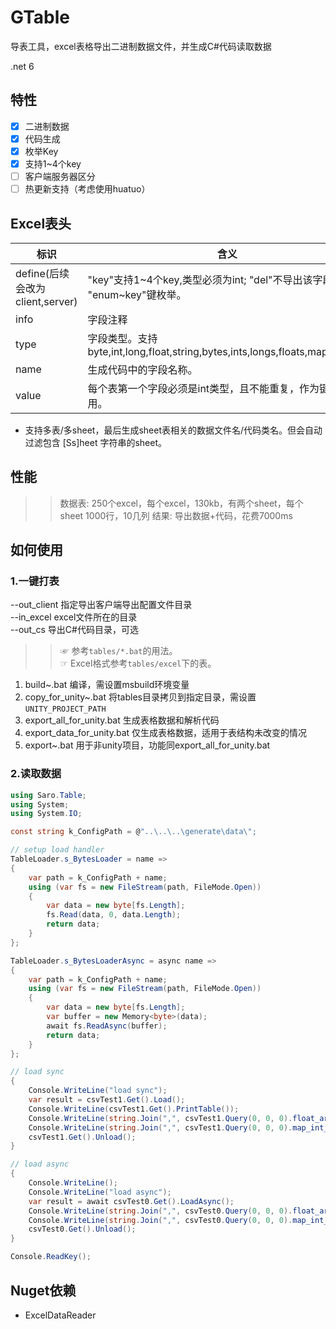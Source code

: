 # GTable

导表工具，excel表格导出二进制数据文件，并生成C#代码读取数据

.net 6

## 特性

- [x] 二进制数据
- [x] 代码生成
- [x] 枚举Key
- [x] 支持1~4个key
- [ ] 客户端服务器区分
- [ ] 热更新支持（考虑使用huatuo）

## Excel表头

| 标识                            | 含义                                                                           |
| ------------------------------- | ------------------------------------------------------------------------------ |
| define(后续会改为client,server) | "key"支持1~4个key,类型必须为int; "del"不导出该字段; "enum~key"键枚举。         |
| info                            | 字段注释                                                                       |
| type                            | 字段类型。支持 byte,int,long,float,string,bytes,ints,longs,floats,map<int,int> |
| name                            | 生成代码中的字段名称。                                                         |
| value                           | 每个表第一个字段必须是int类型，且不能重复，作为键来使用。                      |

- 支持多表/多sheet，最后生成sheet表相关的数据文件名/代码类名。但会自动过滤包含 [Ss]heet 字符串的sheet。

## 性能

>> 数据表: 250个excel，每个excel，130kb，有两个sheet，每个sheet 1000行，10几列
>> 结果: 导出数据+代码，花费7000ms

## 如何使用

### 1.一键打表

--out_client 指定导出客户端导出配置文件目录<br>
--in_excel excel文件所在的目录<br>
--out_cs 导出C#代码目录，可选<br>
<!--   --out_server 导出服务器配置文件目录<br> -->
<!--   --out_cpp 导出C++代码目录，可选<br> -->

>>☞ 参考`tables/*.bat`的用法。</br>
 ☞ Excel格式参考`tables/excel`下的表。

 1. build~.bat 编译，需设置msbuild环境变量
 2. copy_for_unity~.bat 将tables目录拷贝到指定目录，需设置`UNITY_PROJECT_PATH`
 3. export_all_for_unity.bat 生成表格数据和解析代码
 4. export_data_for_unity.bat 仅生成表格数据，适用于表结构未改变的情况
 5. export~.bat 用于非unity项目，功能同export_all_for_unity.bat

### 2.读取数据

```csharp
using Saro.Table;
using System;
using System.IO;

const string k_ConfigPath = @"..\..\..\generate\data\";

// setup load handler
TableLoader.s_BytesLoader = name =>
{
    var path = k_ConfigPath + name;
    using (var fs = new FileStream(path, FileMode.Open))
    {
        var data = new byte[fs.Length];
        fs.Read(data, 0, data.Length);
        return data;
    }
};

TableLoader.s_BytesLoaderAsync = async name =>
{
    var path = k_ConfigPath + name;
    using (var fs = new FileStream(path, FileMode.Open))
    {
        var data = new byte[fs.Length];
        var buffer = new Memory<byte>(data);
        await fs.ReadAsync(buffer);
        return data;
    }
};

// load sync
{
    Console.WriteLine("load sync");
    var result = csvTest1.Get().Load();
    Console.WriteLine(csvTest1.Get().PrintTable());
    Console.WriteLine(string.Join(",", csvTest1.Query(0, 0, 0).float_arr));
    Console.WriteLine(string.Join(",", csvTest1.Query(0, 0, 0).map_int_int));
    csvTest1.Get().Unload();
}

// load async
{
    Console.WriteLine();
    Console.WriteLine("load async");
    var result = await csvTest0.Get().LoadAsync();
    Console.WriteLine(string.Join(",", csvTest0.Query(0, 0, 0).float_arr));
    Console.WriteLine(string.Join(",", csvTest0.Query(0, 0, 0).map_int_int));
    csvTest0.Get().Unload();
}

Console.ReadKey();
```

## Nuget依赖

- ExcelDataReader
